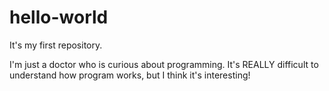 # hello-world
It's my first repository.

I'm just a doctor who is curious about programming.
It's REALLY difficult to understand how program works, but I think it's interesting!
